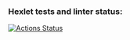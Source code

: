 ### Hexlet tests and linter status:
[![Actions Status](https://github.com/NikitaMakievskiy/data-analytics-project-92/actions/workflows/hexlet-check.yml/badge.svg)](https://github.com/NikitaMakievskiy/data-analytics-project-92/actions)